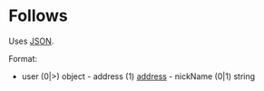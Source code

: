 # Follows

Uses [JSON](https://www.json.org/).

Format:

- user (0|>) object - address (1) [address](address.md) - nickName (0|1) string
<!--stackedit_data:
eyJoaXN0b3J5IjpbMjMyODAxNzY3LDczMDk5ODExNl19
-->
